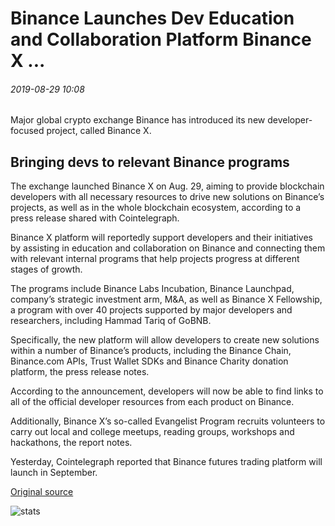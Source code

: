 # Binance Launches Dev Education and Collaboration Platform Binance X ...

###### 2019-08-29 10:08

Major global crypto exchange Binance has introduced its new developer-focused project, called Binance X.

## Bringing devs to relevant Binance programs

The exchange launched Binance X on Aug. 29, aiming to provide blockchain developers with all necessary resources to drive new solutions on Binance’s projects, as well as in the whole blockchain ecosystem, according to a press release shared with Cointelegraph.

Binance X platform will reportedly support developers and their initiatives by assisting in education and collaboration on Binance and connecting them with relevant internal programs that help projects progress at different stages of growth.

The programs include Binance Labs Incubation, Binance Launchpad, company’s strategic investment arm, M&A, as well as Binance X Fellowship, a program with over 40 projects supported by major developers and researchers, including Hammad Tariq of GoBNB.

Specifically, the new platform will allow developers to create new solutions within a number of Binance’s products, including the Binance Chain, Binance.com APIs, Trust Wallet SDKs and Binance Charity donation platform, the press release notes.

According to the announcement, developers will now be able to find links to all of the official developer resources from each product on Binance.

Additionally, Binance X’s so-called Evangelist Program recruits volunteers to carry out local and college meetups, reading groups, workshops and hackathons, the report notes.

Yesterday, Cointelegraph reported that Binance futures trading platform will launch in September.

[Original source](https://cointelegraph.com/news/binance-launches-dev-education-and-collaboration-platform-binance-x)

![stats](https://c.statcounter.com/11760860/0/a89fa40b/1/ "stats")